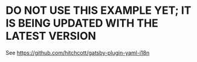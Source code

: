 # DO NOT USE THIS EXAMPLE YET; IT IS BEING UPDATED WITH THE LATEST VERSION

See https://github.com/hitchcott/gatsby-plugin-yaml-i18n
